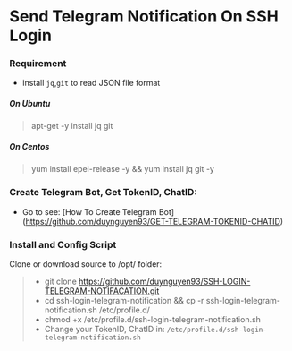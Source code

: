 # Send Telegram Notification On SSH Login

### Requirement
- install `jq`,`git` to read JSON file format

##### On Ubuntu
> apt-get -y install jq git
>

##### On Centos
> yum install epel-release -y && yum install jq git -y
>

### Create Telegram Bot, Get TokenID, ChatID:
- Go to see: [How To Create Telegram Bot] (https://github.com/duynguyen93/GET-TELEGRAM-TOKENID-CHATID)


### Install and Config Script
Clone or download source to /opt/ folder:

> - git clone https://github.com/duynguyen93/SSH-LOGIN-TELEGRAM-NOTIFACATION.git
> - cd ssh-login-telegram-notification && cp -r ssh-login-telegram-notification.sh /etc/profile.d/
> - chmod +x /etc/profile.d/ssh-login-telegram-notification.sh
> - Change your TokenID, ChatID in: `/etc/profile.d/ssh-login-telegram-notification.sh`
>
